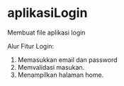 # aplikasiLogin
Membuat file aplikasi login

Alur Fitur Login:

1. Memasukkan email dan password
2. Memvalidasi masukan.
3. Menampilkan halaman home.
